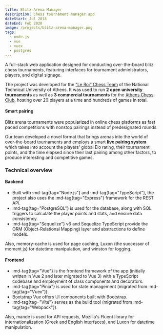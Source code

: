 ```yaml
---
title: Blitz Arena Manager
description: Chess tournament manager app
dateStart: Jul 2018
dateEnd: Feb 2020
image: /projects/blitz-arena-manager.png
tags:
  - node.js
  - vue
  - vuex
  - postgres
---
```


A full-stack web application designed for conducting over-the-board blitz chess
tournaments, featuring interfaces for tournament administrators, players, and
digital signage.

<!--more-->

The project was developed for the [&ldquo;Le Roi&rdquo; Chess Team](https://skakintua.gr)
of the National Technical University of Athens. It was used to run **2 open
university tournaments** as well as **3 commercial tournaments** for the
[Athens Chess Club](https://athens-chess-club.business.site/), hosting over 20
players at a time and hundreds of games in total.

#### Smart pairing

Blitz arena tournaments were popularized in online chess platforms as fast paced
competitions with nonstop pairings instead of predesignated rounds.

Our team developed a novel format that brings arenas into the world of
over-the-board tournaments and employs a smart **live pairing system** which
takes into account the players' global Elo rating, their tournament points, and
the time elapsed since their last pairing among other factors, to produce
interesting and competitive games.

### Technical overview

#### Backend

* Built with :md-tag{tag="Node.js"} and :md-tag{tag="TypeScript"}, the project also uses the :md-tag{tag="Express"} 
framework for the REST API.
* :md-tag{tag="PostgreSQL"} is used for the database, along with SQL triggers to
calculate the player points and stats, and ensure data consistency.
* :md-tag{tag="Sequelize"} v6 and Sequelize TypeScript provide the ORM
(Object-Relational Mapping) layer and abstractions to define models.

Also, memory-cache is used for page caching, Luxon (the successor of moment.js)
for datetime manipulation, and winston for logging.

#### Frontend

* :md-tag{tag="Vue"} is the frontend framework of the app (initially written in Vue 2 and
later migrated to Vue 3) with a TypeScript codebase and employment of class
components and decorators.
* :md-tag{tag="Pinia"} is used for state management (migrated from :md-tag{tag="Vuex"}).
* Bootstrap Vue offers UI components built with Bootstrap.
* :md-tag{tag="Vite"} serves as the build tool (migrated from :md-tag{tag="Webpack"}).

Also, mande is used for API requests, Mozilla's Fluent library for
internationalization (Greek and English interfaces), and Luxon for datetime
manipulation.
